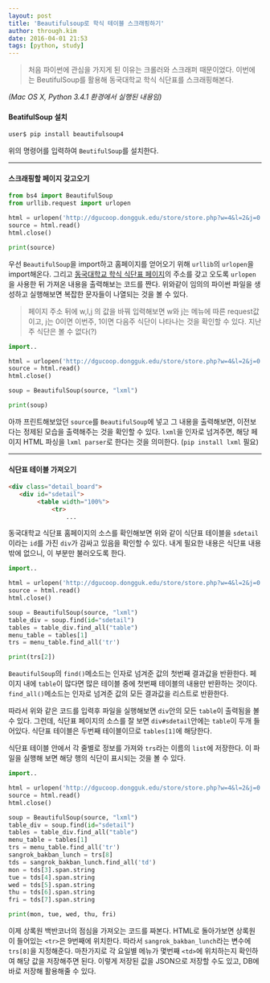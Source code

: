 ```yaml
---
layout: post
title: 'Beautifulsoup로 학식 테이블 스크래핑하기'
author: through.kim
date: 2016-04-01 21:53
tags: [python, study]
---
```


> 처음 파이썬에 관심을 가지게 된 이유는 크롤러와 스크래퍼 때문이었다. 이번에는 BeutifulSoup를 활용해 동국대학교 학식 식단표를 스크래핑해본다.

_(Mac OS X, Python 3.4.1 환경에서 실행된 내용임)_


#### BeatifulSoup 설치
```bash
user$ pip install beautifulsoup4
```
위의 명령어를 입력하여 `BeutifulSoup`를 설치한다.

- - -


#### 스크래핑할 페이지 갖고오기

```python
from bs4 import BeautifulSoup
from urllib.request import urlopen

html = urlopen('http://dgucoop.dongguk.edu/store/store.php?w=4&l=2&j=0')
source = html.read()
html.close()

print(source)
```
우선 `BeautifulSoup`을 import하고 홈페이지를 얻어오기 위해 `urllib`의 `urlopen`을 import해온다. 그리고 [동국대학교 학식 식단표 페이지](http://dgucoop.dongguk.edu/store/store.php?w=4&l=2&j=0)의 주소를 갖고 오도록 `urlopen`을 사용한 뒤 가져온 내용을 출력해보는 코드를 짠다. 위와같이 임의의 파이썬 파일을 생성하고 실행해보면 복잡한 문자들이 나열되는 것을 볼 수 있다.

> 페이지 주소 뒤에 w,l,j 의 값을 바꿔 입력해보면 w와 j는 메뉴에 따른 request값이고, j는 0이면 이번주, 1이면 다음주 식단이 나타나는 것을 확인할 수 있다. 지난주 식단은 볼 수 없다(?)

```python
import..

html = urlopen('http://dgucoop.dongguk.edu/store/store.php?w=4&l=2&j=0')
source = html.read()
html.close()

soup = BeautifulSoup(source, "lxml")

print(soup)
```
아까 프린트해보았던 `source`를 `BeautifulSoup`에 넣고 그 내용을 출력해보면, 이전보다는 정제된 모습을 출력해주는 것을 확인할 수 있다. `lxml`을 인자로 넘겨주면, 해당 페이지 HTML 파싱을 `lxml parser`로 한다는 것을 의미한다.
(`pip install lxml` 필요)

- - -


#### 식단표 테이블 가져오기

```html
<div class="detail_board">
   <div id="sdetail">
        <table width="100%">
            <tr>
                ...
```
동국대학교 식단표 홈페이지의 소스를 확인해보면 위와 같이 식단표 테이블을 `sdetail`이라는 `id`를 가진 `div`가 감싸고 있음을 확인할 수 있다. 내게 필요한 내용은 식단표 내용밖에 없으니, 이 부분만 불러오도록 한다.

```python
import..

html = urlopen('http://dgucoop.dongguk.edu/store/store.php?w=4&l=2&j=0')
source = html.read()
html.close()

soup = BeautifulSoup(source, "lxml")
table_div = soup.find(id="sdetail")
tables = table_div.find_all("table")
menu_table = tables[1]
trs = menu_table.find_all('tr')

print(trs[2])
```
`BeautifulSoup`의 `find()`메소드는 인자로 넘겨준 값의 첫번째 결과값을 반환한다. 페이지 내에 `table`이 많다면 많은 테이블 중에 첫번째 테이블의 내용만 반환하는 것이다. `find_all()`메소드는 인자로 넘겨준 값의 모든 결과값을 리스트로 반환한다.  

따라서 위와 같은 코드를 입력후 파일을 실행해보면 `div`안의 모든 `table`이 출력됨을 볼 수 있다. 그런데, 식단표 페이지의 소스를 잘 보면 `div#sdetail`안에는 `table`이 두개 들어있다. 식단표 테이블은 두번째 테이블이므로  `tables[1]`에 해당한다.  

식단표 테이블 안에서 각 줄별로 정보를 가져와 `trs`라는 이름의 `list`에 저장한다. 이 파일을 실행해 보면 해당 행의 식단이 표시되는 것을 볼 수 있다.

```python
import..

html = urlopen('http://dgucoop.dongguk.edu/store/store.php?w=4&l=2&j=0')
source = html.read()
html.close()

soup = BeautifulSoup(source, "lxml")
table_div = soup.find(id="sdetail")
tables = table_div.find_all("table")
menu_table = tables[1]
trs = menu_table.find_all('tr')
sangrok_bakban_lunch = trs[8]
tds = sangrok_bakban_lunch.find_all('td')
mon = tds[3].span.string
tue = tds[4].span.string
wed = tds[5].span.string
thu = tds[6].span.string
fri = tds[7].span.string

print(mon, tue, wed, thu, fri)
```
이제 상록원 백반코너의 점심을 가져오는 코드를 짜본다. HTML로 돌아가보면 상록원이 들어있는 `<tr>`은 9번째에 위치한다. 따라서 `sangrok_bakban_lunch`라는 변수에 `trs[8]`을 지정해준다. 마찬가지로 각 요일별 메뉴가 몇번째 `<td>`에 위치하는지 확인하여 해당 값을 저장해주면 된다. 이렇게 저장된 값을 JSON으로 저장할 수도 있고, DB에 바로 저장해 활용해줄 수 있다.

